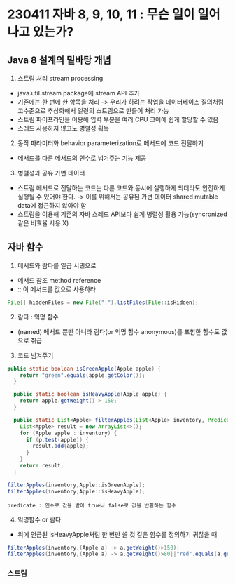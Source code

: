 # 230411 자바 8, 9, 10, 11 : 무슨 일이 일어나고 있는가?

## Java 8 설계의 밑바탕 개념

1. 스트림 처리 stream processing

- java.util.stream package에 stream API 추가
- 기존에는 한 번에 한 항목을 처리
  -> 우리가 하려는 작업을 데이터베이스 질의처럼 고수준으로 추상화해서 일련의 스트림으로 만들어 처리 가능
- 스트림 파이프라인을 이용해 입력 부분을 여러 CPU 코어에 쉽게 할당할 수 있음
- 스레드 사용하지 않고도 병렬성 획득

2. 동작 파라미터화 behavior parameterization로 메서드에 코드 전달하기

- 메서드를 다른 메서드의 인수로 넘겨주는 기능 제공

3. 병렬성과 공유 가변 데이터

- 스트림 메서드로 전달하는 코드는 다른 코드와 동시에 실행하게 되더라도 안전하게 실행될 수 있어야 한다.
  -> 이를 위해서는 공유된 가변 데이터 shared mutable data에 접근하지 않아야 함
- 스트림을 이용해 기존의 자바 스레드 API보다 쉽게 병렬성 활용 가능(syncronized같은 비효율 사용 X)

## 자바 함수

1. 메서드와 람다를 일급 시민으로

- 메서드 참조 method reference
- :: 이 메서드를 값으로 사용하라

```java
File[] hiddenFiles = new File(".").listFiles(File::isHidden);
```

2. 람다 : 익명 함수

- (named) 메서드 뿐만 아니라 람다(or 익명 함수 anonymous)를 포함한 함수도 값으로 취급

3. 코드 넘겨주기

```java
public static boolean isGreenApple(Apple apple) {
    return "green".equals(apple.getColor());
  }

  public static boolean isHeavyApple(Apple apple) {
    return apple.getWeight() > 150;
  }

  public static List<Apple> filterApples(List<Apple> inventory, Predicate<Apple> p) {
    List<Apple> result = new ArrayList<>();
    for (Apple apple : inventory) {
      if (p.test(apple)) {
        result.add(apple);
      }
    }
    return result;
  }
```

```java
filterApples(inventory,Apple::isGreenApple);
filterApples(inventory,Apple::isHeavyApple);
```

```
predicate : 인수로 값을 받아 true나 false로 값을 반환하는 함수
```

4. 익명함수 or 람다

- 위에 언급된 isHeavyApple처럼 한 번만 쓸 것 같은 함수를 정의하기 귀찮을 때

```java
filterApples(inventory,(Apple a) -> a.getWeight()>150);
filterApples(inventory,(Apple a) -> a.getWeight()>80||"red".equals(a.getColor()));
```

### 스트림
